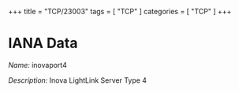 +++
title = "TCP/23003"
tags = [ "TCP" ]
categories = [ "TCP" ]
+++

# IANA Data

_Name:_ inovaport4

_Description:_ Inova LightLink Server Type 4

